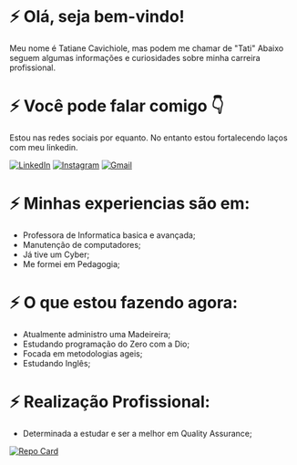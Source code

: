 # ⚡ Olá, seja bem-vindo!

Meu nome é Tatiane Cavichiole, mas podem me chamar de "Tati"
Abaixo seguem algumas informações e curiosidades sobre minha carreira profissional.

# ⚡ Você pode falar comigo 👇
Estou nas redes sociais por equanto. No entanto estou fortalecendo laços com meu linkedin.

[![LinkedIn](https://img.shields.io/badge/LinkedIn-0077B5?style=for-the-badge&logo=linkedin&logoColor=white)](https://www.linkedin.com/in/tatiane-cavichiole-1ab8b329b/)
[![Instagram](https://img.shields.io/badge/Instagram-0077B5?style=for-the-badge&logo=instagram&logoColor=white)](https://www.instagram.com/tatiane_cavichiole)
[![Gmail](https://img.shields.io/badge/Gmail-0077B5?style=for-the-badge&logo=gmail&logoColor=red)](mailto:tatianecavichiole@gmail.com)
# ⚡ Minhas experiencias são em:
- Professora de Informatica basica e avançada;
- Manutenção de computadores;
- Já tive um Cyber;
- Me formei em Pedagogia;

# ⚡ O que estou fazendo agora:
- Atualmente administro uma Madeireira;
- Estudando programação do Zero com a Dio;
- Focada em metodologias ageis;
- Estudando Inglês;


# ⚡ Realização Profissional:
- Determinada a estudar e ser a melhor em Quality Assurance;

[![Repo Card](https://github-readme-stats.vercel.app/api/pin/?username=TatiCavichiole&repo=dio-lab-open-source&bg_color=000&border_color=30A3DC&show_icons=true&icon_color=30A3DC&title_color=E94D5F&text_color=FFF)](https://github.com/TatiCavichiole/dio-lab-open-source)
